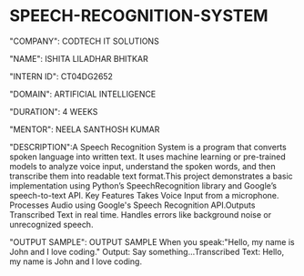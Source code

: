 # SPEECH-RECOGNITION-SYSTEM

"COMPANY": CODTECH IT SOLUTIONS

"NAME": ISHITA LILADHAR BHITKAR

"INTERN ID": CT04DG2652

"DOMAIN": ARTIFICIAL INTELLIGENCE

"DURATION": 4 WEEKS

"MENTOR": NEELA SANTHOSH KUMAR

"DESCRIPTION":A Speech Recognition System is a program that converts spoken language into written text. It uses machine learning or pre-trained models to analyze voice input, understand the spoken words, and then transcribe them into readable text format.This project demonstrates a basic implementation using Python’s SpeechRecognition library and Google’s speech-to-text API. Key Features Takes Voice Input from a microphone. Processes Audio using Google's Speech Recognition API.Outputs Transcribed Text in real time. Handles errors like background noise or unrecognized speech.

"OUTPUT SAMPLE":  OUTPUT SAMPLE When you speak:"Hello, my name is John and I love coding." Output: Say something...Transcribed Text: Hello, my name is John and I love coding.

